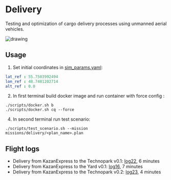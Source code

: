 # Delivery

Testing and optimization of cargo delivery processes using unmanned aerial vehicles.

<img src="https://raw.githubusercontent.com/RaccoonlabDev/innopolis_vtol_dynamics/docs/assets/delivery.png" alt="drawing"/>

## Usage

1. Set initial coordinates in [sim_params.yaml](uav_dynamics/uav_hitl_dynamics/config/sim_params.yaml):

```yaml
lat_ref : 55.7503992494
lon_ref : 48.7481202714
alt_ref : 0.0
```

2. In first terminal build docker image and run container with force config :

```
./scripts/docker.sh b
./scripts/docker.sh cq --force
```

4. In second terminal run test scenario:  

```
./scripts/test_scenario.sh --mission missions/delivery/<plan_name>.plan
```

## Flight logs

- Delivery from KazanExpress to the Technopark v0.1: [log22](https://review.px4.io/plot_app?log=3bea8e60-9f15-47ef-8954-be7cf0ae5e65), 6 minutes
- Delivery from KazanExpress to the Yard v0.1: [log16](https://review.px4.io/plot_app?log=c63a3a10-5f1f-4d51-97a9-cfa0970b9f3c), 7 minutes
- Delivery from KazanExpress to the Technopark v0.2: [log23](https://review.px4.io/plot_app?log=1c707f3e-ae76-49d5-9914-5abc0a5c5589), 4 minutes
